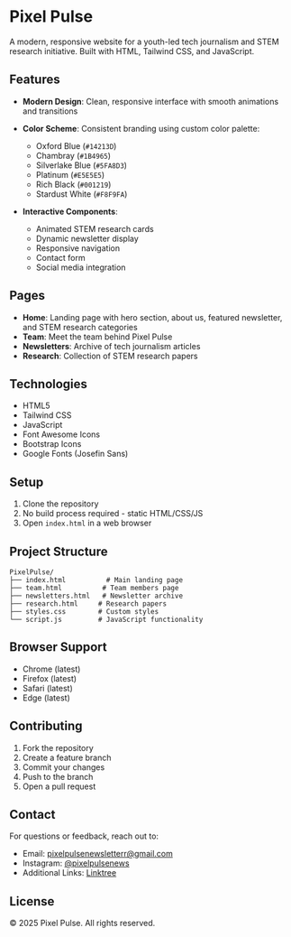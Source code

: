 # Pixel Pulse

A modern, responsive website for a youth-led tech journalism and STEM research initiative. Built with HTML, Tailwind CSS, and JavaScript.

## Features

- **Modern Design**: Clean, responsive interface with smooth animations and transitions
- **Color Scheme**: Consistent branding using custom color palette:
  - Oxford Blue (`#14213D`)
  - Chambray (`#1B4965`)
  - Silverlake Blue (`#5FA8D3`)
  - Platinum (`#E5E5E5`)
  - Rich Black (`#001219`)
  - Stardust White (`#F8F9FA`)

- **Interactive Components**:
  - Animated STEM research cards
  - Dynamic newsletter display
  - Responsive navigation
  - Contact form
  - Social media integration

## Pages

- **Home**: Landing page with hero section, about us, featured newsletter, and STEM research categories
- **Team**: Meet the team behind Pixel Pulse
- **Newsletters**: Archive of tech journalism articles
- **Research**: Collection of STEM research papers

## Technologies

- HTML5
- Tailwind CSS
- JavaScript
- Font Awesome Icons
- Bootstrap Icons
- Google Fonts (Josefin Sans)

## Setup

1. Clone the repository
2. No build process required - static HTML/CSS/JS
3. Open `index.html` in a web browser

## Project Structure

```
PixelPulse/
├── index.html          # Main landing page
├── team.html          # Team members page
├── newsletters.html   # Newsletter archive
├── research.html     # Research papers
├── styles.css        # Custom styles
└── script.js         # JavaScript functionality
```

## Browser Support

- Chrome (latest)
- Firefox (latest)
- Safari (latest)
- Edge (latest)

## Contributing

1. Fork the repository
2. Create a feature branch
3. Commit your changes
4. Push to the branch
5. Open a pull request

## Contact

For questions or feedback, reach out to:
- Email: pixelpulsenewsletterr@gmail.com
- Instagram: [@pixelpulsenews](https://www.instagram.com/pixelpulsenews/)
- Additional Links: [Linktree](https://linktr.ee/pixelpulsenews)

## License

© 2025 Pixel Pulse. All rights reserved.